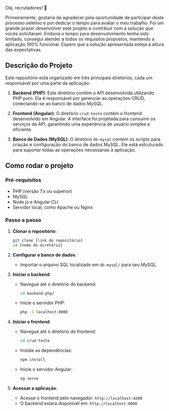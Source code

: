 Olá, recrutadores! 👋

Primeiramente, gostaria de agradecer pela oportunidade de participar deste processo seletivo e por dedicar o tempo para avaliar o meu trabalho. Foi um grande prazer desenvolver este projeto e contribuir com a solução que vocês solicitaram. Embora o tempo para desenvolvimento tenha sido limitado, consegui atender a todos os requisitos propostos, mantendo a aplicação 100% funcional. Espero que a solução apresentada esteja à altura das expectativas.

## Descrição do Projeto

Este repositório está organizado em três principais diretórios, cada um responsável por uma parte da aplicação:

1. **Backend (PHP)**: Este diretório contém a API desenvolvida utilizando PHP puro. Ela é responsável por gerenciar as operações CRUD, conectando-se ao banco de dados MySQL.
   
2. **Frontend (Angular)**: O diretório `crud-teste` contém o frontend desenvolvido em Angular. A interface foi projetada para consumir os serviços da API, garantindo uma experiência de usuário simples e eficiente.
   
3. **Banco de Dados (MySQL)**: O diretório `db-mysql` contém os scripts para criação e configuração do banco de dados MySQL. Ele está estruturado para suportar todas as operações necessárias à aplicação.

## Como rodar o projeto

### Pré-requisitos

- PHP (versão 7.x ou superior)
- MySQL
- Node.js e Angular CLI
- Servidor local, como Apache ou Nginx

### Passo a passo

1. **Clonar o repositório**:
   ```bash
   git clone [link do repositório]
   cd [nome do diretório]
   ```

2. **Configurar o banco de dados**:
   - Importar o arquivo SQL localizado em `db-mysql/` para seu MySQL.

3. **Iniciar o backend**:
   - Navegue até o diretório do backend:
     ```bash
     cd backend-php/
     ```
   - Inicie o servidor PHP:
     ```bash
     php -S localhost:8000
     ```

4. **Iniciar o frontend**:
   - Navegue até o diretório do frontend:
     ```bash
     cd crud-teste
     ```
   - Instale as dependências:
     ```bash
     npm install
     ```
   - Inicie o servidor Angular:
     ```bash
     ng serve
     ```

5. **Acessar a aplicação**:
   - Acesse o frontend pelo navegador: `http://localhost:4200`
   - O backend estará disponível em: `http://localhost:8000`
